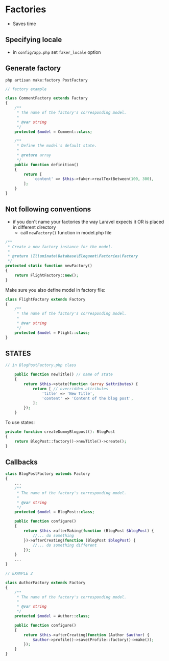# Factories

- Saves time

## Specifying locale

- in `config/app.php` set `faker_locale` option

## Generate factory

`php artisan make:factory PostFactory`

```php
// factory example

class CommentFactory extends Factory
{
    /**
     * The name of the factory's corresponding model.
     *
     * @var string
     */
    protected $model = Comment::class;

    /**
     * Define the model's default state.
     *
     * @return array
     */
    public function definition()
    {
        return [
            'content' => $this->faker->realTextBetween(100, 300),
        ];
    }
}
```

## Not following conventions

- if you don't name your factories the way Laravel expects it OR is placed in different directory
    - call `newFactory()` function in model.php file

```php
/**
 * Create a new factory instance for the model.
 *
 * @return \Illuminate\Database\Eloquent\Factories\Factory
 */
protected static function newFactory()
{
    return FlightFactory::new();
}
```

Make sure you also define model in factory file:

```php
class FlightFactory extends Factory
{
    /**
     * The name of the factory's corresponding model.
     *
     * @var string
     */
    protected $model = Flight::class;
}
```

## STATES

```php
// in BlogPostFactory.php class

    public function newTitle() // name of state
    {
        return $this->state(function (array $attributes) {
            return [ // overridden attributes
                'title' => 'New Title',
                'content' => 'Content of the blog post',
            ];
        });
    }
```

To use states:

```php
private function createDummyBlogpost(): BlogPost
{
    return BlogPost::factory()->newTitle()->create();
}
```

## Callbacks

```php
class BlogPostFactory extends Factory
{
    ...
    /**
     * The name of the factory's corresponding model.
     *
     * @var string
     */
    protected $model = BlogPost::class;

    public function configure()
    {
        return $this->afterMaking(function (BlogPost $blogPost) {
            //... do something
        })->afterCreating(function (BlogPost $blogPost) {
            //... do something different
        });
    }
    ...
}

// EXAMPLE 2

class AuthorFactory extends Factory
{
    /**
     * The name of the factory's corresponding model.
     *
     * @var string
     */
    protected $model = Author::class;

    public function configure()
    {
        return $this->afterCreating(function (Author $author) {
            $author->profile()->save(Profile::factory()->make());
        });
    }
}
```

